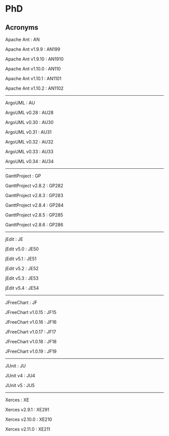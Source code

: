 # PhD

Acronyms
-----------------------------

Apache Ant          :   AN

Apache Ant v1.9.9   :   AN199

Apache Ant v1.9.10  :   AN1910

Apache Ant v1.10.0  :   AN110

Apache Ant v1.10.1  :   AN1101

Apache Ant v1.10.2  :   AN1102


-----------------------------
ArgoUML             :   AU

ArgoUML v0.28       :   AU28

ArgoUML v0.30       :   AU30

ArgoUML v0.31       :   AU31

ArgoUML v0.32       :   AU32

ArgoUML v0.33       :   AU33

ArgoUML v0.34       :   AU34


-----------------------------
GanttProject        : GP

GanttProject v2.8.2 : GP282

GanttProject v2.8.3 : GP283

GanttProject v2.8.4 : GP284

GanttProject v2.8.5 : GP285

GanttProject v2.8.6 : GP286


-----------------------------
jEdit               : JE

jEdit v5.0          : JE50

jEdit v5.1          : JE51

jEdit v5.2          : JE52

jEdit v5.3          : JE53

jEdit v5.4          : JE54


-----------------------------
JFreeChart          : JF

JFreeChart v1.0.15  : JF15

JFreeChart v1.0.16  : JF16

JFreeChart v1.0.17  : JF17

JFreeChart v1.0.18  : JF18

JFreeChart v1.0.19  : JF19


-----------------------------
JUnit               : JU

JUnit v4            : JU4

JUnit v5            : JU5


-----------------------------
Xerces              : XE

Xerces v2.9.1       : XE291

Xerces v2.10.0      : XE210

Xerces v2.11.0      : XE211


